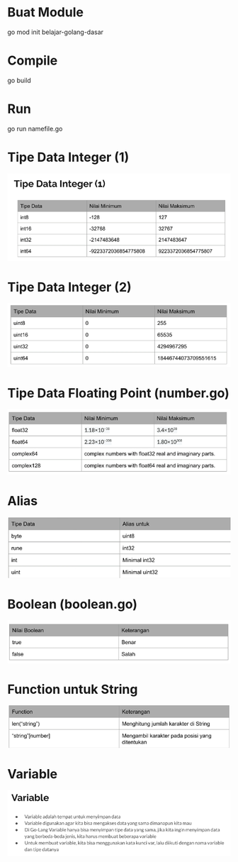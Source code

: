 # Buat Module
go mod init belajar-golang-dasar

# Compile
go build

# Run
go run namefile.go

# Tipe Data Integer (1)
![alt text](image/image.png)

# Tipe Data Integer (2)
![alt text](image/image2.png)

# Tipe Data Floating Point (number.go)
![alt text](image/image3.png)

# Alias
![alt text](image/image4.png)

# Boolean (boolean.go)
![alt text](image/image5.png)

# Function untuk String
![alt text](image/image6.png)

# Variable
![alt text](image/image7.png)